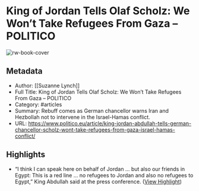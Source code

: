 # King of Jordan Tells Olaf Scholz: We Won’t Take Refugees From Gaza – POLITICO

![rw-book-cover](https://readwise-assets.s3.amazonaws.com/media/uploaded_book_covers/profile_981205/GettyImages-1740295664-scaled.jpg)

## Metadata
- Author: [[Suzanne Lynch]]
- Full Title: King of Jordan Tells Olaf Scholz: We Won’t Take Refugees From Gaza – POLITICO
- Category: #articles
- Summary: Rebuff comes as German chancellor warns Iran and Hezbollah not to intervene in the Israel-Hamas conflict.
- URL: https://www.politico.eu/article/king-jordan-abdullah-tells-german-chancellor-scholz-wont-take-refugees-from-gaza-israel-hamas-conflict/

## Highlights
- “I think I can speak here on behalf of Jordan … but also our friends in Egypt: This is a red line … no refugees to Jordan and also no refugees to Egypt,” King Abdullah said at the press conference. ([View Highlight](https://read.readwise.io/read/01hczqze2nhm2j02vesq7wg1n5))
